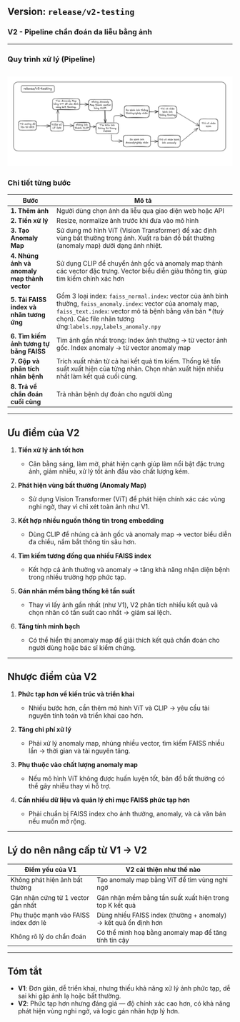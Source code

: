 ## Version: `release/v2-testing`

###  **V2 - Pipeline chẩn đoán da liễu bằng ảnh**

---

### **Quy trình xử lý (Pipeline)**
![ProcessImage](app/static/image_readme/h2.png)
---

### **Chi tiết từng bước**

| Bước                      | Mô tả                                                                          |
| ------------------------- | ------------------------------------------------------------------------------ |
| **1. Thêm ảnh**           | Người dùng chọn ảnh da liễu qua giao diện web hoặc API                         |
| **2. Tiền xử lý**         | Resize, normalize ảnh trước khi đưa vào mô hình                                |
| **3. Tạo Anomaly Map**     | Sử dụng mô hình ViT (Vision Transformer) để xác định vùng bất thường trong ảnh. Xuất ra bản đồ bất thường (anomaly map) dưới dạng ảnh nhiệt.                      |
| **4. Nhúng ảnh và anomaly map thành vector** | Sử dụng CLIP để chuyển ảnh gốc và anomaly map thành các vector đặc trưng. Vector biểu diễn giàu thông tin, giúp tìm kiếm chính xác hơn                     |
| **5. Tải FAISS index và nhãn tương ứng**           |    Gồm 3 loại index: `faiss_normal.index`: vector của ảnh bình thường, `faiss_anomaly.index`: vector của anomaly map, `faiss_text.index`: vector mô tả bệnh bằng văn bản *(tuỳ chọn). Các file nhãn tương ứng:`labels.npy`,`labels_anomaly.npy`                                       |
| **6. Tìm kiếm ảnh tương tự bằng FAISS**           | Tìm ảnh gần nhất trong: Index ảnh thường → từ vector ảnh gốc. Index anomaly → từ vector anomaly map                                       |
| **7. Gộp và phân tích nhãn bệnh**         | Trích xuất nhãn từ cả hai kết quả tìm kiếm. Thống kê tần suất xuất hiện của từng nhãn. Chọn nhãn xuất hiện nhiều nhất làm kết quả cuối cùng.                               |
| **8. Trả về chẩn đoán cuối cùng**         | Trả nhãn bệnh dự đoán cho người dùng                               |
---

## **Ưu điểm của V2**

1. **Tiền xử lý ảnh tốt hơn**

   * Cân bằng sáng, làm mờ, phát hiện cạnh giúp làm nổi bật đặc trưng ảnh, giảm nhiễu, xử lý tốt ảnh đầu vào chất lượng kém.

2. **Phát hiện vùng bất thường (Anomaly Map)**

   * Sử dụng Vision Transformer (ViT) để phát hiện chính xác các vùng nghi ngờ, thay vì chỉ xét toàn ảnh như V1.

3. **Kết hợp nhiều nguồn thông tin trong embedding**

   * Dùng CLIP để nhúng cả ảnh gốc và anomaly map → vector biểu diễn đa chiều, nắm bắt thông tin sâu hơn.

4. **Tìm kiếm tương đồng qua nhiều FAISS index**

   * Kết hợp cả ảnh thường và anomaly → tăng khả năng nhận diện bệnh trong nhiều trường hợp phức tạp.

5. **Gán nhãn mềm bằng thống kê tần suất**

   * Thay vì lấy ảnh gần nhất (như V1), V2 phân tích nhiều kết quả và chọn nhãn có tần suất cao nhất → giảm sai lệch.

6. **Tăng tính minh bạch**

   * Có thể hiển thị anomaly map để giải thích kết quả chẩn đoán cho người dùng hoặc bác sĩ kiểm chứng.

---

## **Nhược điểm của V2**

1. **Phức tạp hơn về kiến trúc và triển khai**

   * Nhiều bước hơn, cần thêm mô hình ViT và CLIP → yêu cầu tài nguyên tính toán và triển khai cao hơn.

2. **Tăng chi phí xử lý**

   * Phải xử lý anomaly map, nhúng nhiều vector, tìm kiếm FAISS nhiều lần → thời gian và tài nguyên tăng.

3. **Phụ thuộc vào chất lượng anomaly map**

   * Nếu mô hình ViT không được huấn luyện tốt, bản đồ bất thường có thể gây nhiễu thay vì hỗ trợ.

4. **Cần nhiều dữ liệu và quản lý chỉ mục FAISS phức tạp hơn**

   * Phải chuẩn bị FAISS index cho ảnh thường, anomaly, và cả văn bản nếu muốn mở rộng.

---

## **Lý do nên nâng cấp từ V1 → V2**

| Điểm yếu của V1                       | V2 cải thiện như thế nào                                        |
| ------------------------------------- | --------------------------------------------------------------- |
| Không phát hiện ảnh bất thường        | Tạo anomaly map bằng ViT để tìm vùng nghi ngờ                   |
| Gán nhãn cứng từ 1 vector gần nhất    | Gán nhãn mềm bằng tần suất xuất hiện trong top K kết quả        |
| Phụ thuộc mạnh vào FAISS index đơn lẻ | Dùng nhiều FAISS index (thường + anomaly) → kết quả ổn định hơn |
| Không rõ lý do chẩn đoán              | Có thể minh hoạ bằng anomaly map để tăng tính tin cậy           |

---

## Tóm tắt

* **V1**: Đơn giản, dễ triển khai, nhưng thiếu khả năng xử lý ảnh phức tạp, dễ sai khi gặp ảnh lạ hoặc bất thường.
* **V2**: Phức tạp hơn nhưng đáng giá — độ chính xác cao hơn, có khả năng phát hiện vùng nghi ngờ, và logic gán nhãn hợp lý hơn.
